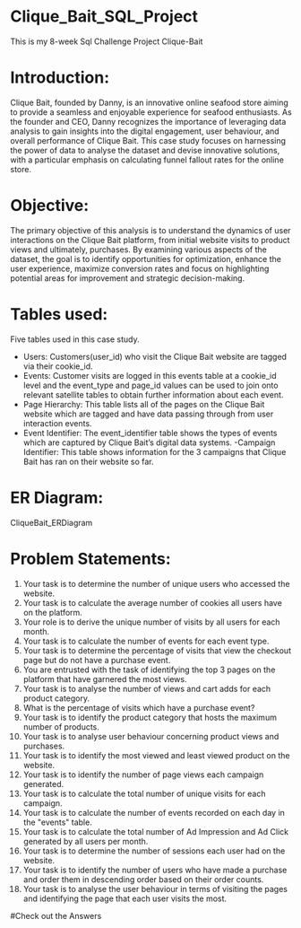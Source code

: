 # Clique_Bait_SQL_Project
This is my 8-week Sql Challenge Project Clique-Bait

# Introduction:
Clique Bait, founded by Danny, is an innovative online seafood store aiming to provide a seamless and enjoyable experience for seafood enthusiasts. As the founder and CEO, Danny recognizes the importance of leveraging data analysis to gain insights into the digital engagement, user behaviour, and overall performance of Clique Bait. This case study focuses on harnessing the power of data to analyse the dataset and devise innovative solutions, with a particular emphasis on calculating funnel fallout rates for the online store.

# Objective:
The primary objective of this analysis is to understand the dynamics of user interactions on the Clique Bait platform, from initial website visits to product views and ultimately, purchases. By examining various aspects of the dataset, the goal is to identify opportunities for optimization, enhance the user experience, maximize conversion rates and focus on highlighting potential areas for improvement and strategic decision-making.

# Tables used:
Five tables used in this case study.

- Users: Customers(user_id) who visit the Clique Bait website are tagged via their cookie_id.
- Events: Customer visits are logged in this events table at a cookie_id level and the event_type and page_id values can be used to join onto relevant satellite tables to obtain further information about each event.
- Page Hierarchy: This table lists all of the pages on the Clique Bait website which are tagged and have data passing through from user interaction events.
- Event Identifier: The event_identifier table shows the types of events which are captured by Clique Bait’s digital data systems.
-Campaign Identifier: This table shows information for the 3 campaigns that Clique Bait has ran on their website so far.

# ER Diagram:
CliqueBait_ERDiagram

# Problem Statements:
1. Your task is to determine the number of unique users who accessed the website.
2. Your task is to calculate the average number of cookies all users have on the platform.
3. Your role is to derive the unique number of visits by all users for each month.
4. Your task is to calculate the number of events for each event type.
5. Your task is to determine the percentage of visits that view the checkout page but do not have a purchase event.
6. You are entrusted with the task of identifying the top 3 pages on the platform that have garnered the most views.
7. Your task is to analyse the number of views and cart adds for each product category.
8. What is the percentage of visits which have a purchase event?
9. Your task is to identify the product category that hosts the maximum number of products.
10. Your task is to analyse user behaviour concerning product views and purchases.
11. Your task is to identify the most viewed and least viewed product on the website.
12. Your task is to identify the number of page views each campaign generated.
13. Your task is to calculate the total number of unique visits for each campaign.
14. Your task is to calculate the number of events recorded on each day in the "events" table.
15. Your task is to calculate the total number of Ad Impression and Ad Click generated by all users per month.
16. Your task is to determine the number of sessions each user had on the website.
17. Your task is to identify the number of users who have made a purchase and order them in descending order based on their order counts.
18. Your task is to analyse the user behaviour in terms of visiting the pages and identifying the page that each user visits the most.

#Check out the Answers

